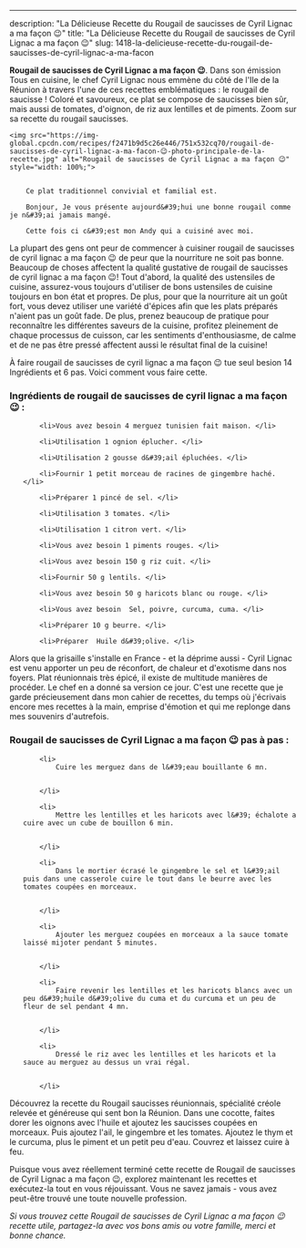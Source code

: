 ---
description: "La Délicieuse Recette du Rougail de saucisses de Cyril Lignac a ma façon 😉"
title: "La Délicieuse Recette du Rougail de saucisses de Cyril Lignac a ma façon 😉"
slug: 1418-la-delicieuse-recette-du-rougail-de-saucisses-de-cyril-lignac-a-ma-facon

<p>
	<strong>Rougail de saucisses de Cyril Lignac a ma façon 😉</strong>. 
	Dans son émission Tous en cuisine, le chef Cyril Lignac nous emmène du côté de l&#39;Ile de la Réunion à travers l&#39;une de ces recettes emblématiques : le rougail de saucisse ! Coloré et savoureux, ce plat se compose de saucisses bien sûr, mais aussi de tomates, d&#39;oignon, de riz aux lentilles et de piments. Zoom sur sa recette du rougail saucisses.
</p>
<p>
	
	<img src="https://img-global.cpcdn.com/recipes/f2471b9d5c26e446/751x532cq70/rougail-de-saucisses-de-cyril-lignac-a-ma-facon-😉-photo-principale-de-la-recette.jpg" alt="Rougail de saucisses de Cyril Lignac a ma façon 😉" style="width: 100%;">
	
	
		Ce plat traditionnel convivial et familial est.
	
		Bonjour, Je vous présente aujourd&#39;hui une bonne rougail comme je n&#39;ai jamais mangé.
	
		Cette fois ci c&#39;est mon Andy qui a cuisiné avec moi.
	
</p>

La plupart des gens ont peur de commencer à cuisiner rougail de saucisses de cyril lignac a ma façon 😉 de peur que la nourriture ne soit pas bonne. Beaucoup de choses affectent la qualité gustative de rougail de saucisses de cyril lignac a ma façon 😉! Tout d'abord, la qualité des ustensiles de cuisine, assurez-vous toujours d'utiliser de bons ustensiles de cuisine toujours en bon état et propres. De plus, pour que la nourriture ait un goût fort, vous devez utiliser une variété d'épices afin que les plats préparés n'aient pas un goût fade. De plus, prenez beaucoup de pratique pour reconnaître les différentes saveurs de la cuisine, profitez pleinement de chaque processus de cuisson, car les sentiments d'enthousiasme, de calme et de ne pas être pressé affectent aussi le résultat final de la cuisine!

<!--inarticleads1-->

À faire rougail de saucisses de cyril lignac a ma façon 😉 tue seul besion 14 Ingrédients et 6 pas. Voici comment vous faire cette.

<h3>Ingrédients de rougail de saucisses de cyril lignac a ma façon 😉 :</h3>

<ol>
	
		<li>Vous avez besoin 4 merguez tunisien fait maison. </li>
	
		<li>Utilisation 1 ognion éplucher. </li>
	
		<li>Utilisation 2 gousse d&#39;ail épluchées. </li>
	
		<li>Fournir 1 petit morceau de racines de gingembre haché. </li>
	
		<li>Préparer 1 pincé de sel. </li>
	
		<li>Utilisation 3 tomates. </li>
	
		<li>Utilisation 1 citron vert. </li>
	
		<li>Vous avez besoin 1 piments rouges. </li>
	
		<li>Vous avez besoin 150 g riz cuit. </li>
	
		<li>Fournir 50 g lentils. </li>
	
		<li>Vous avez besoin 50 g haricots blanc ou rouge. </li>
	
		<li>Vous avez besoin  Sel, poivre, curcuma, cuma. </li>
	
		<li>Préparer 10 g beurre. </li>
	
		<li>Préparer  Huile d&#39;olive. </li>
	
</ol>

Alors que la grisaille s&#39;installe en France - et la déprime aussi - Cyril Lignac est venu apporter un peu de réconfort, de chaleur et d&#39;exotisme dans nos foyers. Plat réunionnais très épicé, il existe de multitude manières de procéder. Le chef en a donné sa version ce jour. C&#39;est une recette que je garde précieusement dans mon cahier de recettes, du temps où j&#39;écrivais encore mes recettes à la main, emprise d&#39;émotion et qui me replonge dans mes souvenirs d&#39;autrefois. 

<!--inarticleads2-->

<h3>Rougail de saucisses de Cyril Lignac a ma façon 😉 pas à pas :</h3>

<ol>
	
		<li>
			Cuire les merguez dans de l&#39;eau bouillante 6 mn.
			
			
		</li>
	
		<li>
			Mettre les lentilles et les haricots avec l&#39; échalote a cuire avec un cube de bouillon 6 min.
			
			
		</li>
	
		<li>
			Dans le mortier écrasé le gingembre le sel et l&#39;ail puis dans une casserole cuire le tout dans le beurre avec les tomates coupées en morceaux.
			
			
		</li>
	
		<li>
			Ajouter les merguez coupées en morceaux a la sauce tomate laissé mijoter pendant 5 minutes.
			
			
		</li>
	
		<li>
			Faire revenir les lentilles et les haricots blancs avec un peu d&#39;huile d&#39;olive du cuma et du curcuma et un peu de fleur de sel pendant 4 mn.
			
			
		</li>
	
		<li>
			Dressé le riz avec les lentilles et les haricots et la sauce au merguez au dessus un vrai régal.
			
			
		</li>
	
</ol>

Découvrez la recette du Rougail saucisses réunionnais, spécialité créole relevée et généreuse qui sent bon la Réunion. Dans une cocotte, faites dorer les oignons avec l&#39;huile et ajoutez les saucisses coupées en morceaux. Puis ajoutez l&#39;ail, le gingembre et les tomates. Ajoutez le thym et le curcuma, plus le piment et un petit peu d&#39;eau. Couvrez et laissez cuire à feu. 

<!--inarticleads1-->

<p>
Puisque vous avez réellement terminé cette recette de Rougail de saucisses de Cyril Lignac a ma façon 😉, explorez maintenant les recettes et exécutez-la tout en vous réjouissant. Vous ne savez jamais - vous avez peut-être trouvé une toute nouvelle profession.
</p>

<p>
<i>Si vous trouvez cette Rougail de saucisses de Cyril Lignac a ma façon 😉 recette utile, partagez-la avec vos bons amis ou votre famille, merci et bonne chance.</i>
</p>
